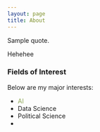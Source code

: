 ```yaml
---
layout: page
title: About
---
```


<p class="message">
  Sample quote.
</p>

Hehehee


### Fields of Interest

Below are my major interests:

* <span style="color: #90a959">AI</span>
* Data Science
* Political Science
* 
